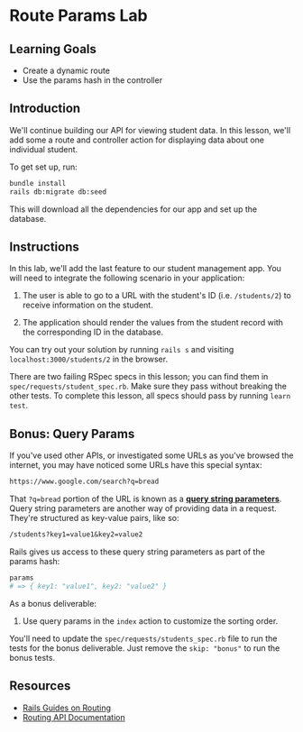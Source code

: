 # Route Params Lab

## Learning Goals

- Create a dynamic route
- Use the params hash in the controller

## Introduction

We'll continue building our API for viewing student data. In this lesson, we'll
add some a route and controller action for displaying data about one individual
student.

To get set up, run:

```sh
bundle install
rails db:migrate db:seed
```

This will download all the dependencies for our app and set up the database.

## Instructions

In this lab, we'll add the last feature to our student management app. You will
need to integrate the following scenario in your application:

1. The user is able to go to a URL with the student's ID (i.e. `/students/2`) to
   receive information on the student.

2. The application should render the values from the student record with the
   corresponding ID in the database.

You can try out your solution by running `rails s` and visiting `localhost:3000/students/2` in the browser.

There are two failing RSpec specs in this lesson; you can find them in
`spec/requests/student_spec.rb`. Make sure they pass without breaking the other
tests. To complete this lesson, all specs should pass by running `learn test`.

## Bonus: Query Params

If you've used other APIs, or investigated some URLs as you've browsed the
internet, you may have noticed some URLs have this special syntax:

```txt
https://www.google.com/search?q=bread
```

That `?q=bread` portion of the URL is known as a
[**query string parameters**][query params]. Query string parameters are another
way of providing data in a request. They're structured as key-value pairs, like
so:

```txt
/students?key1=value1&key2=value2
```

Rails gives us access to these query string parameters as part of the params
hash:

```rb
params
# => { key1: "value1", key2: "value2" }
```

As a bonus deliverable:

1. Use query params in the `index` action to customize the sorting order.

You'll need to update the `spec/requests/students_spec.rb` file to run the tests
for the bonus deliverable. Just remove the `skip: "bonus"` to run the bonus
tests.

## Resources

- [Rails Guides on Routing](https://guides.rubyonrails.org/routing.html)
- [Routing API Documentation](http://api.rubyonrails.org/classes/ActionDispatch/Routing.html)

[query params]: https://en.wikipedia.org/wiki/Query_string
